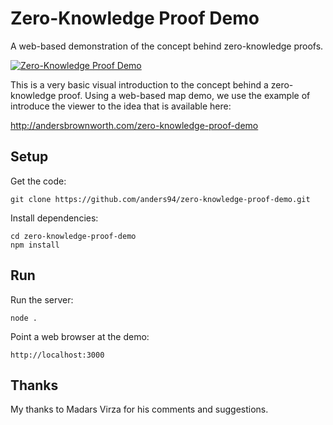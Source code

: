 # Zero-Knowledge Proof Demo
A web-based demonstration of the concept behind zero-knowledge proofs.

[![Zero-Knowledge Proof Demo](https://img.youtube.com/vi/_160oMzblY8/0.jpg)](https://www.youtube.com/watch?v=_160oMzblY8)

This is a very basic visual introduction to the concept behind a zero-knowledge proof. Using a web-based
map demo, we use the example of introduce the viewer to the idea that is available here:

http://andersbrownworth.com/zero-knowledge-proof-demo

## Setup
Get the code:

```
git clone https://github.com/anders94/zero-knowledge-proof-demo.git
```

Install dependencies:

```
cd zero-knowledge-proof-demo
npm install
```
## Run
Run the server:

```
node .
```

Point a web browser at the demo:

```
http://localhost:3000
```

## Thanks
My thanks to Madars Virza for his comments and suggestions.

